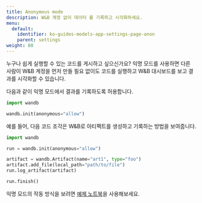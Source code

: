 ```yaml
---
title: Anonymous mode
description: W&B 계정 없이 데이터 를 기록하고 시각화하세요.
menu:
  default:
    identifier: ko-guides-models-app-settings-page-anon
    parent: settings
weight: 80
---
```


누구나 쉽게 실행할 수 있는 코드를 게시하고 싶으신가요? 익명 모드를 사용하면 다른 사람이 W&B 계정을 먼저 만들 필요 없이도 코드를 실행하고 W&B 대시보드를 보고 결과를 시각화할 수 있습니다.

다음과 같이 익명 모드에서 결과를 기록하도록 허용합니다.

```python
import wandb

wandb.init(anonymous="allow")
```

예를 들어, 다음 코드 조각은 W&B로 아티팩트를 생성하고 기록하는 방법을 보여줍니다.

```python
import wandb

run = wandb.init(anonymous="allow")

artifact = wandb.Artifact(name="art1", type="foo")
artifact.add_file(local_path="path/to/file")
run.log_artifact(artifact)

run.finish()
```

익명 모드의 작동 방식을 보려면 [예제 노트북](https://colab.research.google.com/drive/1nQ3n8GD6pO-ySdLlQXgbz4wA3yXoSI7i)을 사용해보세요.
